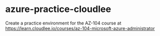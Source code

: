 # azure-practice-cloudlee
Create a practice environment for the AZ-104 course at https://learn.cloudlee.io/courses/az-104-microsoft-azure-administrator